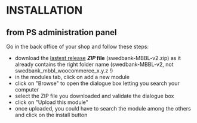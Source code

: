 # INSTALLATION
## from PS administration panel

Go in the back office of your shop and follow these steps:
- download the [lastest release](https://github.com/Swedbank-SPP/swedbank_mbbl_woocommerce/releases/latest/download/swedbank-MBBL-v2.zip) **_ZIP_ file** (swedbank-MBBL-v2.zip) as it already contains the right folder name (swedbank-MBBL-v2, not swedbank_mbbl_woocommerce_x.y.z !)
- in the modules tab, click on add a new module
- click on "Browse" to open the dialogue box letting you search your computer
- select the ZIP file you downloaded and validate the dialogue box
- click on "Upload this module"
- once uploaded, you could have to search the module among the others and click on the install button
